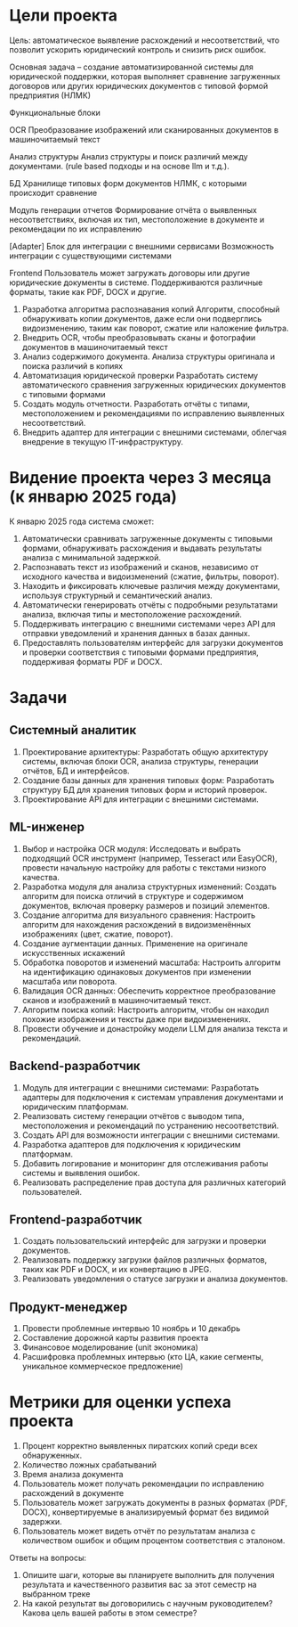 # Цели проекта
Цель: автоматическое выявление расхождений и несоответствий, что позволит ускорить юридический контроль и снизить риск ошибок.  

Основная задача – создание автоматизированной системы для юридической поддержки, которая выполняет сравнение загруженных договоров или других юридических документов с типовой формой предприятия (НЛМК)  

Функциональные блоки

OCR   Преобразование изображений или сканированных документов в машиночитаемый текст


Анализ структуры   Анализ структуры и поиск различий между документами. (rule based подходы и на основе llm и т.д.).

БД Хранилище типовых форм документов НЛМК, с которыми происходит сравнение


Модуль генерации отчетов   Формирование отчёта о выявленных несоответствиях, включая их тип, местоположение в документе и рекомендации по их исправлению

[Adapter] Блок для интеграции с внешними сервисами   Возможность интеграции с существующими системами


Frontend   Пользователь может загружать договоры или другие юридические документы в системе. Поддерживаются различные форматы, такие как PDF, DOCX и другие.


1. Разработка алгоритма распознавания копий
Алгоритм, способный обнаруживать копии документов, даже если они подверглись видоизменению, таким как поворот, сжатие или наложение фильтра.
2. Внедрить OCR, чтобы преобразовывать сканы и фотографии документов в машиночитаемый текст
3. Анализ содержимого документа. 
Анализа структуры оригинала и поиска различий в копиях
4. Автоматизация юридической проверки
Разработать систему автоматического сравнения загруженных юридических документов с типовыми формами
5. Создать модуль отчетности. 
Разработать отчёты с типами, местоположением и рекомендациями по исправлению выявленных несоответствий.
6. Внедрить адаптер для интеграции с внешними системами, облегчая внедрение в текущую IT-инфраструктуру.

# Видение проекта через 3 месяца (к январю 2025 года)
К январю 2025 года система сможет:
1. Автоматически сравнивать загруженные документы с типовыми формами, обнаруживать расхождения и выдавать результаты анализа с минимальной задержкой.
2. Распознавать текст из изображений и сканов, независимо от исходного качества и видоизменений (сжатие, фильтры, поворот).
3. Находить и фиксировать ключевые различия между документами, используя структурный и семантический анализ.
4. Автоматически генерировать отчёты с подробными результатами анализа, включая типы и местоположение расхождений.
5. Поддерживать интеграцию с внешними системами через API для отправки уведомлений и хранения данных в базах данных.
6. Предоставлять пользователям интерфейс для загрузки документов и проверки соответствия с типовыми формами предприятия, поддерживая форматы PDF и DOCX.

# Задачи

## Системный аналитик
1. Проектирование архитектуры: Разработать общую архитектуру системы, включая блоки OCR, анализа структуры, генерации отчётов, БД и интерфейсов.
2. Создание базы данных для хранения типовых форм: Разработать структуру БД для хранения типовых форм и историй проверок.
3. Проектирование API для интеграции с внешними системами.

## ML-инженер
1. Выбор и настройка OCR модуля: Исследовать и выбрать подходящий OCR инструмент (например, Tesseract или EasyOCR), провести начальную настройку для работы с текстами низкого качества.
2. Разработка модуля для анализа структурных изменений: Создать алгоритм для поиска отличий в структуре и содержимом документов, включая проверку размеров и позиций элементов.
3. Создание алгоритма для визуального сравнения: Настроить алгоритм для нахождения расхождений в видоизменённых изображениях (цвет, сжатие, поворот).
4. Создание аугментации данных. Применение на оригинале искусственных искажений
5. Обработка поворотов и изменений масштаба: Настроить алгоритм на идентификацию одинаковых документов при изменении масштаба или поворота.
6. Валидация OCR данных: Обеспечить корректное преобразование сканов и изображений в машиночитаемый текст.
7. Алгоритм поиска копий: Настроить алгоритм, чтобы он находил похожие изображения и тексты даже при видоизменениях.
8. Провести обучение и донастройку модели LLM для анализа текста и рекомендаций.

## Backend-разработчик
1. Модуль для интеграции с внешними системами: Разработать адаптеры для подключения к системам управления документами и юридическим платформам.
2. Реализовать систему генерации отчётов с выводом типа, местоположения и рекомендаций по устранению несоответствий.
3. Создать API для возможности интеграции с внешними системами.
4. Разработка адаптеров для подключения к юридическим платформам.
5. Добавить логирование и мониторинг для отслеживания работы системы и выявления ошибок.
6. Реализовать распределение прав доступа для различных категорий пользователей.
## Frontend-разработчик
1. Создать пользовательский интерфейс для загрузки и проверки документов.
2. Реализовать поддержку загрузки файлов различных форматов, таких как PDF и DOCX, и их конвертацию в JPEG.
3. Реализовать уведомления о статусе загрузки и анализа документов.

## Продукт-менеджер
1. Провести проблемные интервью 10 ноябрь и 10 декабрь
2. Составление дорожной карты развития проекта
3. Финансовое моделирование (unit экономика)
4. Расшифровка проблемных интервью (кто ЦА, какие сегменты, уникальное коммерческое предложение)

# Метрики для оценки успеха проекта
1) Процент корректно выявленных пиратских копий среди всех обнаруженных. 
2) Количество ложных срабатываний
3) Время анализа документа
4) Пользователь может получать рекомендации по исправлению расхождений в документе
5) Пользователь может загружать документы в разных форматах (PDF, DOCX), конвертируемые в анализируемый формат без видимой задержки.
6) Пользователь может видеть отчёт по результатам анализа с количеством ошибок и общим процентом соответствия с эталоном.

Ответы на вопросы:
1) Опишите шаги, которые вы планируете выполнить для получения результата и качественного развития вас за этот семестр на выбранном треке
2) На какой результат вы договорились с научным руководителем? Какова цель вашей работы в этом семестре?